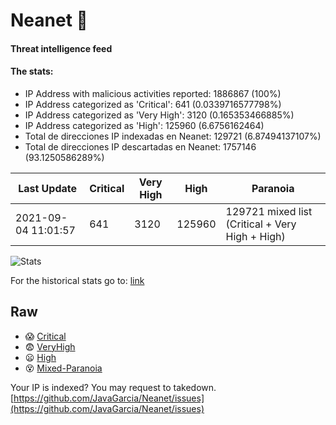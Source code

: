 # Neanet :hocho:
#### Threat intelligence feed
#### The stats:

- IP Address with malicious activities reported: 1886867 (100%)
- IP Address categorized as 'Critical':  641 (0.0339716577798%)
- IP Address categorized as 'Very High':  3120 (0.165353466885%)
- IP Address categorized as 'High':  125960 (6.6756162464)
- Total de direcciones IP indexadas en Neanet:  129721 (6.87494137107%)
- Total de direcciones IP descartadas en Neanet:  1757146 (93.1250586289%)

| Last Update | Critical | Very High | High | Paranoia |
| --- | --- | --- | --- | --- |
| 2021-09-04 11:01:57 | 641 | 3120 | 125960 | 129721 mixed list (Critical + Very High + High)|

![Stats](https://docs.google.com/spreadsheets/d/e/2PACX-1vSnaNMIXVabIpDJjufMlzH7poXnshF3mgd8Is1g9ytUEzVsP5my4Trn8f-xkoLLQ38xpL3HtmUexLo6/pubchart?oid=501124687&format=image)

For the historical stats go to: [link](/stats.csv)
## Raw
- :scream: [Critical](https://raw.githubusercontent.com/JavaGarcia/Neanet/master/blacklists/neanet_critical.txt)
- :fearful: [VeryHigh](https://raw.githubusercontent.com/JavaGarcia/Neanet/master/blacklists/neanet_veryHigh.txtt)
- :frowning: [High](https://raw.githubusercontent.com/JavaGarcia/Neanet/master/blacklists/neanet_high.txt)
- :dizzy_face: [Mixed-Paranoia](https://raw.githubusercontent.com/JavaGarcia/Neanet/master/blacklists/neanet_all.txt)


Your IP is indexed? You may request to takedown. [https://github.com/JavaGarcia/Neanet/issues](https://github.com/JavaGarcia/Neanet/issues)
















































































































































































































































































































































































































































































































































































































































































































































































































































































































































































































































































































































































































































































































































































































































































































































































































































































































































































































































































































































































































































































































































































































































































































































































































































































































































































































































































































































































































































































































































































































































































































































































































































































































































































































































































































































































































































































































































































































































































































































































































































































































































































































































































































































































































































































































































































































































































































































































































































































































































































































































































































































































































































































































































































































































































































































































































































































































































































































































































































































































































































































































































































































































































































































































































































































































































































































































































































































































































































































































































































































































































































































































































































































































































































































































































































































































































































































































































































































































































































































































































































































































































































































































































































































































































































































































































































































































































































